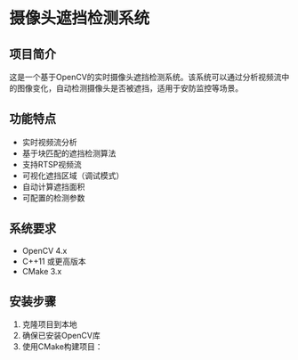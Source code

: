 # 摄像头遮挡检测系统

## 项目简介
这是一个基于OpenCV的实时摄像头遮挡检测系统。该系统可以通过分析视频流中的图像变化，自动检测摄像头是否被遮挡，适用于安防监控等场景。

## 功能特点
- 实时视频流分析
- 基于块匹配的遮挡检测算法
- 支持RTSP视频流
- 可视化遮挡区域（调试模式）
- 自动计算遮挡面积
- 可配置的检测参数

## 系统要求
- OpenCV 4.x
- C++11 或更高版本
- CMake 3.x

## 安装步骤
1. 克隆项目到本地
2. 确保已安装OpenCV库
3. 使用CMake构建项目：
